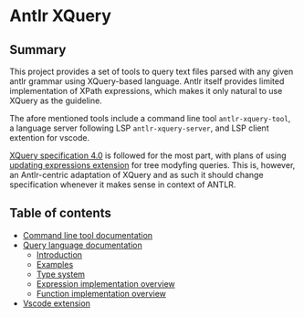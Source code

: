# Antlr XQuery
## Summary

This project provides a set of tools to query text files parsed with any given antlr grammar using XQuery-based language.
Antlr itself provides limited implementation of XPath expressions, which makes it only natural to use XQuery as the guideline.

The afore mentioned tools include a command line tool `antlr-xquery-tool`, a language server following LSP `antlr-xquery-server`, and LSP client extention for vscode.

[XQuery specification 4.0](https://qt4cg.org/specifications/xquery-40/xquery-40.html) is followed for the most part,
with plans of using [updating expressions extension](https://www.w3.org/TR/xquery-update-30/)
for tree modyfing queries.
This is, however, an Antlr-centric adaptation of XQuery and as such it should change specification whenever it makes sense in context of ANTLR.

## Table of contents
- [Command line tool documentation](./docs/cli.md)
- [Query language documentation](./docs/antlr-xquery.md)
  - [Introduction](./docs/query-language/introduction.md)
  - [Examples](./docs/query-language/examples.md)
  - [Type system](./docs/query-language/type%20system.md)
  - [Expression implementation overview](docs/query-language/supported%20expressions.md)
  - [Function implementation overview](docs/query-language/supported%20functions.md)
- [Vscode extension](./docs/vscode-extention.md)

